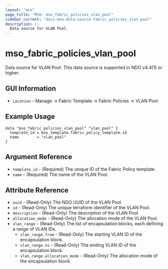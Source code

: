 ```yaml
---
layout: "mso"
page_title: "MSO: mso_fabric_policies_vlan_pool"
sidebar_current: "docs-mso-data-source-fabric_policies_vlan_pool"
description: |-
  Data source for VLAN Pool.
---
```




# mso_fabric_policies_vlan_pool #

Data source for VLAN Pool. This data source is supported in NDO v4.4(1) or higher.

## GUI Information ##

* `Location` - Manage -> Fabric Template -> Fabric Policies -> VLAN Pool

## Example Usage ##

```hcl
data "mso_fabric_policies_vlan_pool" "vlan_pool" {
  template_id = mso_template.fabric_policy_template.id
  name        = "vlan_pool"
}
```

## Argument Reference ##

* `template_id` - (Required) The unique ID of the Fabric Policy template.
* `name` - (Required) The name of the VLAN Pool.

## Attribute Reference ##

* `uuid` - (Read-Only) The NDO UUID of the VLAN Pool.
* `id` - (Read-Only) The unique terraform identifier of the VLAN Pool.
* `description` - (Read-Only) The description of the VLAN Pool.
* `allocation_mode` - (Read-Only) The allocation mode of the VLAN Pool.
* `vlan_range` - (Read-Only) The list of encapsulation blocks, each defining a range of VLAN IDs.
  * `vlan_range.from` - (Read-Only) The starting VLAN ID of the encapsulation block.
  * `vlan_range.to` - (Read-Only) The ending VLAN ID of the encapsulation block.
  * `vlan_range.allocation_mode` - (Read-Only) The allocation mode of the encapsulation block.
